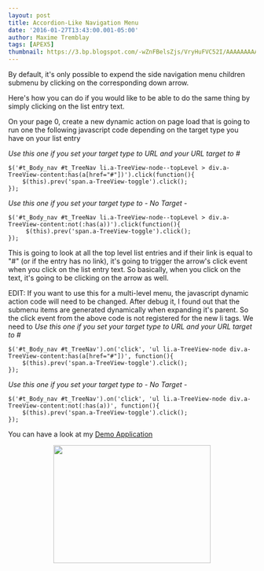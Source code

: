 ```yaml
---
layout: post
title: Accordion-Like Navigation Menu
date: '2016-01-27T13:43:00.001-05:00'
author: Maxime Tremblay
tags: [APEX5]
thumbnail: https://3.bp.blogspot.com/-wZnFBelsZjs/VryHuFVC52I/AAAAAAAAAFo/EyBjAfIspEk/s72-c/Accordion-Like%2BNavigation%2BMenu.gif
---
```


By default, it's only possible to expend the side navigation menu children submenu by clicking on the corresponding down arrow.

Here's how you can do if you would like to be able to do the same thing by simply clicking on the list entry text.

On your page 0, create a new dynamic action on page load that is going to run one the following javascript code depending on the target type you have on your list entry

*Use this one if you set your target type to URL and your URL target to #*
```
$('#t_Body_nav #t_TreeNav li.a-TreeView-node--topLevel > div.a-TreeView-content:has(a[href="#"])').click(function(){
    $(this).prev('span.a-TreeView-toggle').click();
});
```

*Use this one if you set your target type to - No Target -*
```
$('#t_Body_nav #t_TreeNav li.a-TreeView-node--topLevel > div.a-TreeView-content:not(:has(a))').click(function(){
     $(this).prev('span.a-TreeView-toggle').click();
});
```

This is going to look at all the top level list entries and if their link is equal to "#" (or if the entry has no link), it's going to trigger the arrow's click event when you click on the list entry text.
So basically, when you click on the text, it's going to be clicking on the arrow as well.

EDIT: If you want to use this for a multi-level menu, the javascript dynamic action code will need to be changed. After debug it, I found out that the submenu items are generated dynamically when expanding it's parent. So the click event from the above code is not registered for the new li tags. We need to
*Use this one if you set your target type to URL and your URL target to #*
```
$('#t_Body_nav #t_TreeNav').on('click', 'ul li.a-TreeView-node div.a-TreeView-content:has(a[href="#"])', function(){
    $(this).prev('span.a-TreeView-toggle').click();
});

```
*Use this one if you set your target type to - No Target -*
```
$('#t_Body_nav #t_TreeNav').on('click', 'ul li.a-TreeView-node div.a-TreeView-content:not(:has(a))', function(){
    $(this).prev('span.a-TreeView-toggle').click();
});

```
You can have a look at my <a href="http://max-playground.ddns.net/ords/f?p=DEMO:1000" target="_blank">Demo Application</a>

<div class="separator" style="clear: both; text-align: center;"><a href="https://3.bp.blogspot.com/-wZnFBelsZjs/VryHuFVC52I/AAAAAAAAAFo/EyBjAfIspEk/s1600/Accordion-Like%2BNavigation%2BMenu.gif" imageanchor="1" style="margin-left: 1em; margin-right: 1em;"><img border="0" height="240" src="https://3.bp.blogspot.com/-wZnFBelsZjs/VryHuFVC52I/AAAAAAAAAFo/EyBjAfIspEk/s320/Accordion-Like%2BNavigation%2BMenu.gif" width="320" /></a></div>